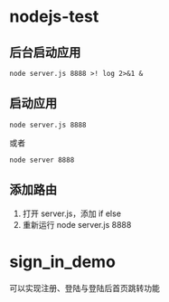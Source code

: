 # nodejs-test

## 后台启动应用

`node server.js 8888 >! log 2>&1 &`

## 启动应用

`node server.js 8888`

或者

`node server 8888`

## 添加路由

1. 打开 server.js，添加 if else
2. 重新运行 node server.js 8888

# sign_in_demo
可以实现注册、登陆与登陆后首页跳转功能
